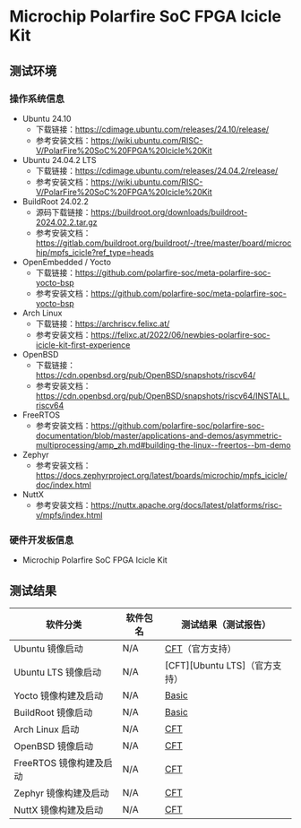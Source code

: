 # Microchip Polarfire SoC FPGA Icicle Kit

## 测试环境

### 操作系统信息

- Ubuntu 24.10
    - 下载链接：https://cdimage.ubuntu.com/releases/24.10/release/
    - 参考安装文档：https://wiki.ubuntu.com/RISC-V/PolarFire%20SoC%20FPGA%20Icicle%20Kit
- Ubuntu 24.04.2 LTS
    - 下载链接：https://cdimage.ubuntu.com/releases/24.04.2/release/
    - 参考安装文档：https://wiki.ubuntu.com/RISC-V/PolarFire%20SoC%20FPGA%20Icicle%20Kit
- BuildRoot 24.02.2
    - 源码下载链接：https://buildroot.org/downloads/buildroot-2024.02.2.tar.gz
    - 参考安装文档：https://gitlab.com/buildroot.org/buildroot/-/tree/master/board/microchip/mpfs_icicle?ref_type=heads
- OpenEmbedded / Yocto
    - 下载链接：https://github.com/polarfire-soc/meta-polarfire-soc-yocto-bsp
    - 参考安装文档：https://github.com/polarfire-soc/meta-polarfire-soc-yocto-bsp
- Arch Linux
    - 下载链接：https://archriscv.felixc.at/
    - 参考安装文档：https://felixc.at/2022/06/newbies-polarfire-soc-icicle-kit-first-experience
- OpenBSD
  - 下载链接：https://cdn.openbsd.org/pub/OpenBSD/snapshots/riscv64/
  - 参考安装文档：https://cdn.openbsd.org/pub/OpenBSD/snapshots/riscv64/INSTALL.riscv64
- FreeRTOS
    - 参考安装文档：https://github.com/polarfire-soc/polarfire-soc-documentation/blob/master/applications-and-demos/asymmetric-multiprocessing/amp_zh.md#building-the-linux--freertos--bm-demo
- Zephyr
    - 参考安装文档：https://docs.zephyrproject.org/latest/boards/microchip/mpfs_icicle/doc/index.html
- NuttX
    - 参考安装文档：https://nuttx.apache.org/docs/latest/platforms/risc-v/mpfs/index.html

### 硬件开发板信息

- Microchip Polarfire SoC FPGA Icicle Kit

## 测试结果

| 软件分类                | 软件包名 | 测试结果（测试报告）        |
|-----------------------|----------|---------------------------|
| Ubuntu 镜像启动         | N/A      | [CFT][Ubuntu]（官方支持）   |
| Ubuntu LTS 镜像启动     | N/A      | [CFT][Ubuntu LTS]（官方支持） |
| Yocto 镜像构建及启动    | N/A      | [Basic][Yocto]            |
| BuildRoot 镜像启动      | N/A      | [Basic][BuildRoot]        |
| Arch Linux 启动         | N/A      | [CFT][Arch]               |
| OpenBSD 镜像启动        | N/A      | [CFT][OpenBSD]            |
| FreeRTOS 镜像构建及启动 | N/A      | [CFT][FreeRTOS]           |
| Zephyr 镜像构建及启动   | N/A      | [CFT][Zephyr]             |
| NuttX 镜像构建及启动    | N/A      | [CFT][NuttX]              |


[Ubuntu]: ./Ubuntu/README_zh.md
[Ubuntu-LTS]: ./Ubuntu/README_LTS_zh.md
[BuildRoot]: ./BuildRoot/README_zh.md
[Yocto]: ./Yocto/README_zh.md
[Arch]: ./ArchLinux/README_zh.md
[OpenBSD]: ./OpenBSD/README_zh.md
[FreeRTOS]: ./FreeRTOS/README_zh.md
[Zephyr]: ./Zephyr/README_zh.md
[NuttX]: ./NuttX/README_zh.md